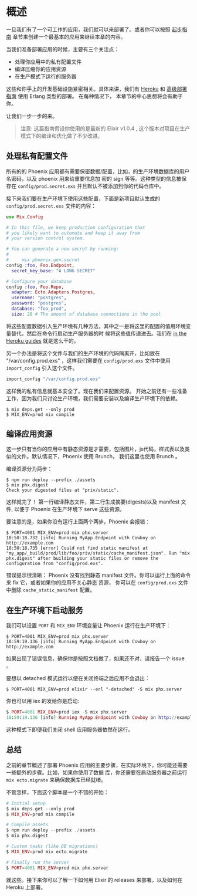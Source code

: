 # 概述

一旦我们有了一个可工作的应用，我们就可以来部署了。或者你可以按照
[起步指南](https://mydearxym.gitbooks.io/phoenix-doc-in-chinese/content/A_%E8%B5%B7%E6%AD%A5.html)
章节来创建一个最基本的应用来继续本章的内容。

当我们准备部署应用的时候，主要有三个关注点：
  * 处理你应用中的私有配置文件
  * 编译压缩你的应用资源
  * 在生产模式下运行的服务器

这些和你手上的开发基础设施紧密相关。具体来讲，我们有 [Heroku](http://www.phoenixframework.org/docs/heroku) 和
[高级部署指南](http://www.phoenixframework.org/docs/advanced-deployment) 使用 Erlang 类型的部署。 在每种情况下，
本章节的中心思想将会有助于你。

让我们一步一步的来。

> 注意: 这篇指南假设你使用的是最新的 Elixir v1.0.4 , 这个版本对项目在生产模式下的编译和优化做了不少改进。


## 处理私有配置文件

所有的的 Phoenix 应用都有需要保密数据/配置，比如，的生产环境数据库的用户名密码，以及 phoenix 用来给重要信息加
密的 sign 等等。这种类型的信息被保存在 `config/prod.secret.exs` 并且默认不被添加到你的代码仓库中。

接下来我们要在生产环境下使用这些配置，下面是新项目默认生成的 `config/prod.secret.exs` 文件的内容：

```elixir
use Mix.Config

# In this file, we keep production configuration that
# you likely want to automate and keep it away from
# your version control system.

# You can generate a new secret by running:
#
#     mix phoenix.gen.secret
config :foo, Foo.Endpoint,
  secret_key_base: "A LONG SECRET"

# Configure your database
config :foo, Foo.Repo,
  adapter: Ecto.Adapters.Postgres,
  username: "postgres",
  password: "postgres",
  database: "foo_prod",
  size: 20 # The amount of database connections in the pool
```

将这些配置数据引入生产环境有几种方法，其中之一是将这里的配置的值用环境变量替代，然后在命令行启动生产服务器的时
候将这些值传递进去。我们在 [in the Heroku guides](http://www.phoenixframework.org/docs/heroku) 就是这么干的。

另一个办法是将这个文件与我们的生产环境的代码隔离开，比如放在 "/var/config.prod.exs" ，这样我们需要在
`config/prod.exs` 文件中使用 `import_config` 引入这个文件。

```elixir
import_config "/var/config.prod.exs"
```

这样我的私有信息就基本安全了。现在我们来配置资源。
开始之前还有一些准备工作，因为我们只讨论生产环境，我们需要安装以及编译生产环境下的依赖。

```console
$ mix deps.get --only prod
$ MIX_ENV=prod mix compile
```

## 编译应用资源

这一步只有当你的应用中有静态资源是才需要，包括图片，js代码，样式表以及类似的文件。默认情况下，Phoenix 使用
Brunch， 我们这里也使用 Brunch 。

编译资源分为两步：

```console
$ npm run deploy --prefix ./assets
$ mix phx.digest
Check your digested files at "priv/static".
```

这样就完了！ 第一行编译静态文件，第二行生成摘要(digests)以及 manifest 文件, 以便于 Phoenix 在生产环境下 serve
这些资源。

要注意的是，如果你没有运行上面两个两步，Phoenix 会报错：

```console
$ PORT=4001 MIX_ENV=prod mix phx.server
10:50:18.732 [info] Running MyApp.Endpoint with Cowboy on http://example.com
10:50:18.735 [error] Could not find static manifest at "my_app/_build/prod/lib/foo/priv/static/cache_manifest.json". Run "mix phx.digest" after building your static files or remove the configuration from "config/prod.exs".
```

错误提示很清晰： Phoenix 没有找到静态 manifest 文件。你可以运行上面的命令来 fix 它，或者如果你的应用不关心静态
资源， 你可以在 `config/prod.exs` 文件中删除 `cache_static_manifest` 配置。

## 在生产环境下启动服务

我们可以设置 `PORT` 和 `MIX_ENV` 环境变量让 Phoenix 运行在生产环境下：

```console
$ PORT=4001 MIX_ENV=prod mix phx.server
10:59:19.136 [info] Running MyApp.Endpoint with Cowboy on http://example.com
```

如果出现了错误信息，确保你是按照文档做了，如果还不对，请报告一个 issue 。

要想以 detached 模式运行以便在关闭终端之后应用不会退出：

```console
$ PORT=4001 MIX_ENV=prod elixir --erl "-detached" -S mix phx.server
```

你也可以用 iex 的发给你是启动:

```elixir
$ PORT=4001 MIX_ENV=prod iex -S mix phx.server
10:59:19.136 [info] Running MyApp.Endpoint with Cowboy on http://example.com
```

这种模式下即便我们关闭 shell 应用服务器依然在运行。

## 总结

之前的章节概述了部署 Phoenix 应用的主要步骤，在实际环境下，你可能还需要一些额外的步骤。比如，如果你使用了数据
库，你还需要在启动服务器之前运行 `mix ecto.migrate` 来确保数据库已经就绪。

不管怎样，下面这个脚本是一个不错的开始：

```elixir
# Initial setup
$ mix deps.get --only prod
$ MIX_ENV=prod mix compile

# Compile assets
$ npm run deploy --prefix ./assets
$ mix phx.digest

# Custom tasks (like DB migrations)
$ MIX_ENV=prod mix ecto.migrate

# Finally run the server
$ PORT=4001 MIX_ENV=prod mix phx.server
```
就这些。接下来你可以了解一下如何用 Elixir 的 releases 来部署，以及如何在 Heroku 上部署。